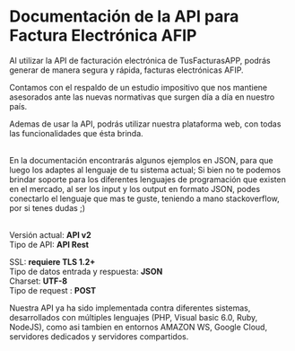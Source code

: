 # Documentación de la API para Factura Electrónica AFIP

Al utilizar la API de facturación electrónica de TusFacturasAPP, podrás generar de manera segura y rápida, facturas electrónicas AFIP.

Contamos con el respaldo de un estudio impositivo que nos mantiene asesorados ante las nuevas normativas que surgen día a día en nuestro país.

Ademas de usar la API, podrás utilizar nuestra plataforma web, con todas las funcionalidades que ésta brinda.

\
En la documentación encontrarás algunos ejemplos en JSON, para que luego los adaptes al lenguaje de tu sistema actual; Si bien no te podemos brindar soporte para los diferentes lenguajes de programación que existen en el mercado, al ser los input y los output en formato JSON, podes conectarlo el lenguaje que mas te guste, teniendo a mano stackoverflow, por si tenes dudas ;)

\
Versión actual: **API v2**\
Tipo de API: **API Rest**

SSL: **requiere TLS 1.2+**\
Tipo de datos entrada y respuesta: **JSON**\
Charset: **UTF-8**\
Tipo de request : **POST**\
&#x20;

Nuestra API ya ha sido implementada contra diferentes sistemas, desarrollados con múltiples lenguajes (PHP, Visual basic 6.0, Ruby, NodeJS), como asi tambien en entornos AMAZON WS, Google Cloud, servidores dedicados y servidores compartidos.
